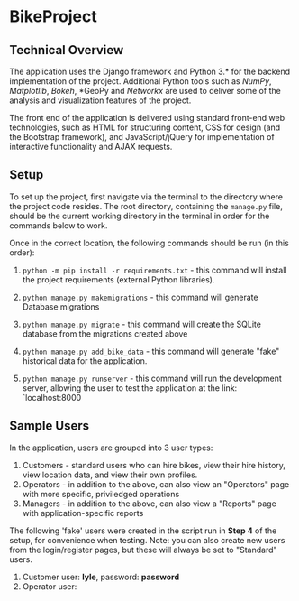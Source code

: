 # BikeProject

## Technical Overview

The application uses the Django framework and Python 3.* for the backend implementation of the project. Additional Python tools such as *NumPy*, *Matplotlib*, *Bokeh*, *GeoPy and *Networkx* are used to deliver some of the analysis and visualization features of the project.

The front end of the application is delivered using standard front-end web technologies, such as HTML for structuring content, CSS for design (and the Bootstrap framework), and JavaScript/jQuery for implementation of interactive functionality and AJAX requests.

## Setup

To set up the project, first navigate via the terminal to the directory where the project code resides. The root directory, containing the `manage.py` file, should be the current working directory in the terminal in order for the commands below to work.

Once in the correct location, the following commands should be run (in this order):

1. `python -m pip install -r requirements.txt` - this command will install the project requirements (external Python libraries).

2. `python manage.py makemigrations` - this command will generate Database migrations

3. `python manage.py migrate` - this command will create the SQLite database from the migrations created above

4. `python manage.py add_bike_data` - this command will generate "fake" historical data for the application.

5. `python manage.py runserver` - this command will run the development server, allowing the user to test the application at the link: `localhost:8000


## Sample Users

In the application, users are grouped into 3 user types:

1. Customers - standard users who can hire bikes, view their hire history, view location data, and view their own profiles.
2. Operators - in addition to the above, can also view an "Operators" page with more specific, priviledged operations
3. Managers  - in addition to the above, can also view a "Reports" page with application-specific reports

The following 'fake' users were created in the script run in **Step 4** of the setup, for convenience when testing. Note: you can also create new users from the login/register pages, but these will always be set to "Standard" users.

1. Customer user: **lyle**, password: **password**
2. Operator user:
